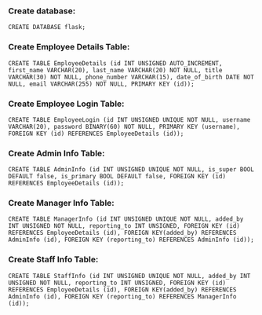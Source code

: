 ### Create database:
```
CREATE DATABASE flask;
```
### Create Employee Details Table:
```
CREATE TABLE EmployeeDetails (id INT UNSIGNED AUTO_INCREMENT, first_name VARCHAR(20), last_name VARCHAR(20) NOT NULL, title VARCHAR(30) NOT NULL, phone_number VARCHAR(15), date_of_birth DATE NOT NULL, email VARCHAR(255) NOT NULL, PRIMARY KEY (id));
```
### Create Employee Login Table:
```
CREATE TABLE EmployeeLogin (id INT UNSIGNED UNIQUE NOT NULL, username VARCHAR(20), password BINARY(60) NOT NULL, PRIMARY KEY (username), FOREIGN KEY (id) REFERENCES EmployeeDetails (id));
```
### Create Admin Info Table:
```
CREATE TABLE AdminInfo (id INT UNSIGNED UNIQUE NOT NULL, is_super BOOL DEFAULT false, is_primary BOOL DEFAULT false, FOREIGN KEY (id) REFERENCES EmployeeDetails (id));
```
### Create Manager Info Table:
```
CREATE TABLE ManagerInfo (id INT UNSIGNED UNIQUE NOT NULL, added_by INT UNSIGNED NOT NULL, reporting_to INT UNSIGNED, FOREIGN KEY (id) REFERENCES EmployeeDetails (id), FOREIGN KEY(added_by) REFERENCES AdminInfo (id), FOREIGN KEY (reporting_to) REFERENCES AdminInfo (id));
```
### Create Staff Info Table:
```
CREATE TABLE StaffInfo (id INT UNSIGNED UNIQUE NOT NULL, added_by INT UNSIGNED NOT NULL, reporting_to INT UNSIGNED, FOREIGN KEY (id) REFERENCES EmployeeDetails (id), FOREIGN KEY(added_by) REFERENCES AdminInfo (id), FOREIGN KEY (reporting_to) REFERENCES ManagerInfo (id));
```